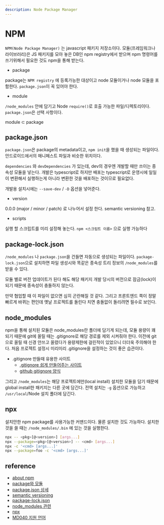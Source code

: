 ```yaml
---
description: Node Package Manager
---
```


# NPM

`NPM(Node Package Manager)` 는 javascript 패키지 저장소이다. 모듈(프레임워크나 라이브러리)은 JS 패키지를 모아 놓은 DB인 npm registry에서 받으며 npm 명령어를 쓰기위해서 필요한 것도 npm을 통해 받는다.

* package

package는 `NPM registry` 에 등록가능한 대상이고 node 모듈이거나 node 모듈을 포함한다. `package.json`이 꼭 있어야 한다.

* module

`/node_modules` 안에 담기고 Node `require()`로 호출 가능한 파일/디렉토리이다. `package.json`은 선택 사항이다.

module ⊂ package

## package.json

`package.json`은 package의 metadata이고, `npm init`을 했을 때 생성되는 파일이다. 안드로이드에서의 매니페스트 파일과 비슷한 위치이다.

`dependencies` 와 `devDependencies` 가 있는데, dev의 경우엔 개발할 때만 쓰이는 종속성 모듈을 넣는다. 개발은 typescript로 하지만 배포는 typescript로 운영시에 일일이 변환해서 실행하는게 아니라 변환한 것을 배포하는 것이므로 필요없다.

개발용 설치시에는 `--save-dev` / `-D` 옵션을 넣어준다.

* version

0.0.0 (major / minor / patch) 로 나누어서 설정 한다. semantic versioning 참고.

* scripts

실행 할 스크립트를 미리 설정해 놓는다. `npm <스크립트 이름>` 으로 실행 가능하다

## package-lock.json

`/node_modules` 나 `package.json`을 건들면 자동으로 생성되는 파일이다. `package-lock.json`으로 설치하면 파일 생성시와 똑같은 종속성 트리 정보의 `/node_modules`를 받을 수 있다.

모듈 별로 버전 업데이트가 된다 해도 해당 패키지 개발 당시의 버전으로 잠금(lock)이 되기 때문에 종속성이 충돌하지 않는다.

만약 협업할 때 이 파일이 없으면 심히 곤란해질 것 같다. 그리고 프론트엔드 쪽이 정말 빠르게 바뀌는 편인데 옛날 프로젝트를 돌린다 치면 충돌없이 돌리려면 필수로 보인다.

## node\_modules

npm을 통해 설치된 모듈은 node\_modules란 폴더에 담기게 되는데, 모듈 용량이 꽤 되기 때문에 git에 올릴 때는 .gitignore로 해당 경로를 제외 시켜줘야 한다. 이전에 git으로 올릴 때 신경 안쓰고 올렸다가 용량제한에 걸린적이 있었으니 더더욱 주의해야 한다. 처음 프로젝트 설정시 미리미리 .gitignore을 설정하는 것이 좋은 습관이다.

* .gitignore 만들때 유용한 사이트
  * [.gitignore 쉽게 만들어주는 사이트](https://www.toptal.com/developers/gitignore)
  * [github gitignore 양식](https://github.com/github/gitignore)

그리고 `/node_modules`는 해당 프로젝트에만(local install) 설치한 모듈을 담기 때문에 global install한 패키지는 다른 곳에 담긴다. 전역 설치는 `-g` 옵션으로 가능하고 `/usr/local`/Node 설치 폴더에 담긴다.

## npx

설치안한 npm package를 사용가능한 커맨드이다. 물론 설치한 것도 가능하다. 설치한 것을 쓸 때는 `/node_modules/.bin` 에 있는 것을 실행한다.

```bash
npx -- <pkg>[@<version>] [args...]
npx --package=<pkg>[@<version>] -- <cmd> [args...]
npx -c '<cmd> [args...]'
npx --package=foo -c '<cmd> [args...]'
```

## reference

* [about npm](https://docs.npmjs.com/about-npm)
* [package와 모듈](https://docs.npmjs.com/about-packages-and-modules)
* [package.json 상세](https://docs.npmjs.com/cli/v9/configuring-npm/package-json)
* [semantic versioning](https://docs.npmjs.com/about-semantic-versioning)
* [package-lock.json](https://docs.npmjs.com/cli/v9/configuring-npm/package-lock-json)
* [node\_modules 관련](https://docs.npmjs.com/cli/v9/configuring-npm/folders)
* [npx](https://docs.npmjs.com/cli/v9/commands/npx)
* [MD040 지원 언어](https://www.rubycoloredglasses.com/2013/04/languages-supported-by-github-flavored-markdown/)
